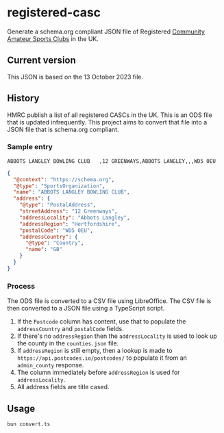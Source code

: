 # registered-casc

Generate a schema.org compliant JSON file of Registered [Community Amateur
Sports Clubs](https://www.gov.uk/register-a-community-amateur-sports-club) in
the UK.

## Current version

This JSON is based on the 13 October 2023 file.

## History

HMRC publish a list of all registered CASCs in the UK. This is an ODS file that
is updated infrequently. This project aims to convert that file into a JSON file
that is schema.org compliant.

### Sample entry

```csv
ABBOTS LANGLEY BOWLING CLUB   ,12 GREENWAYS,ABBOTS LANGLEY,,,WD5 0EU
```

```json
{
  "@context": "https://schema.org",
  "@type": "SportsOrganization",
  "name": "ABBOTS LANGLEY BOWLING CLUB",
  "address": {
    "@type": "PostalAddress",
    "streetAddress": "12 Greenways",
    "addressLocality": "Abbots Langley",
    "addressRegion": "Hertfordshire",
    "postalCode": "WD5 0EU",
    "addressCountry": {
      "@type": "Country",
      "name": "GB"
    }
  }
}
```

### Process

The ODS file is converted to a CSV file using LibreOffice. The CSV file is then
converted to a JSON file using a TypeScript script.

1. If the `Postcode` column has content, use that to populate the `addressCountry` and `postalCode` fields.
2. If there's no `addressRegion` then the `addressLocality` is used to look up the county in the `counties.json` file.
3. If `addressRegion` is still empty, then a lookup is made to `https://api.postcodes.io/postcodes/` to populate it from an `admin_county` response.
4. The column immediately before `addressRegion` is used for `addressLocality`.
5. All address fields are title cased.

## Usage

`bun convert.ts`

